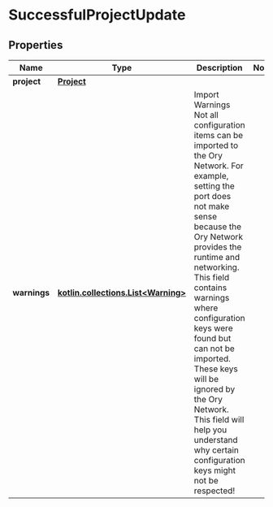 
# SuccessfulProjectUpdate

## Properties
| Name | Type | Description | Notes |
| ------------ | ------------- | ------------- | ------------- |
| **project** | [**Project**](Project.md) |  |  |
| **warnings** | [**kotlin.collections.List&lt;Warning&gt;**](Warning.md) | Import Warnings  Not all configuration items can be imported to the Ory Network. For example, setting the port does not make sense because the Ory Network provides the runtime and networking.  This field contains warnings where configuration keys were found but can not be imported. These keys will be ignored by the Ory Network. This field will help you understand why certain configuration keys might not be respected! |  |



